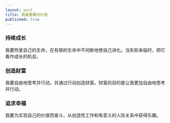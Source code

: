 ```yaml
---
layout: post
title: 我最重要的价值
published: true
---
```




### 持续成长

我要热爱自己的生命，在有限的生命中不间断地使自己进化。当失败来临时，把它看作成长的机会。

### 创造财富

我要自由地思考并行动，并通过行动创造财富。财富的目的是让我更加自由地思考并行动。

### 追求幸福

我要为实现自己的价值而奋斗，从创造性工作和有意义的人际关系中获得乐趣。
